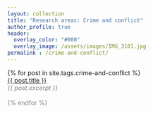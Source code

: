 ```yaml
---
layout: collection
title: "Research areas: Crime and conflict"
author_profile: true
header:  
  overlay_color: "#000"
  overlay_image: /assets/images/IMG_3101.jpg
permalink : /crime-and-conflict/
---
```

<!--
<p style="font-size:2em">Crime and conflict</p>
-->

<dl>
  {% for post in site.tags.crime-and-conflict %}
       <dt><a href="{{ post.url }}">{{ post.title }}</a></dt>
       <font color="gray"><em>{{ post.excerpt }}<br></em>
       <br>
  {% endfor %}